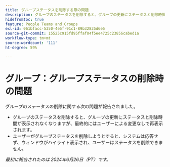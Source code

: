 ```yaml
---
title: グループステータスを削除する際の問題
description: グループのステータスを削除すると、グループの更新にステータスと削除時間が表示されなくなりますが、最終的にはユーザーによる変更なしで再表示されます。
hidefromtoc: true
feature: People Teams and Groups
exl-id: 061bfacc-5350-4e5f-91c1-89b32835d6e5
source-git-commit: 15525c915fd95ffaf04f5ee4725c23856cabed1a
workflow-type: tm+mt
source-wordcount: '111'
ht-degree: 59%

---
```


# グループ：グループステータスの削除時の問題

グループのステータスの削除に関する次の問題が報告されました。

* グループのステータスを削除すると、グループの更新にステータスと削除時間が表示されなくなりますが、最終的にはユーザーによる変更なしで再表示されます。
* ユーザーがグループステータスを削除しようとすると、システムは応答せず、ウィンドウがハイライト表示され、ユーザーはステータスを削除できません。

_最初に報告されたのは 2024年6月26日（PT）です。_
